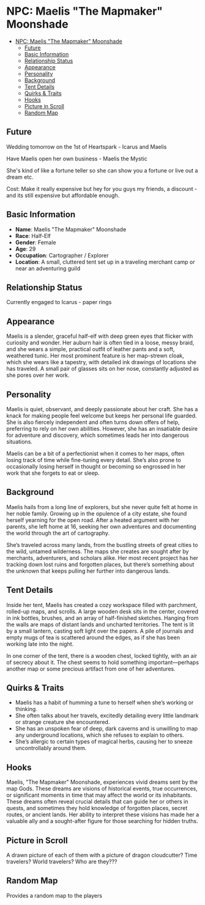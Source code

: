 # NPC: Maelis "The Mapmaker" Moonshade

- [NPC: Maelis "The Mapmaker" Moonshade](#npc-maelis-the-mapmaker-moonshade)
  - [Future](#future)
  - [Basic Information](#basic-information)
  - [Relationship Status](#relationship-status)
  - [Appearance](#appearance)
  - [Personality](#personality)
  - [Background](#background)
  - [Tent Details](#tent-details)
  - [Quirks \& Traits](#quirks--traits)
  - [Hooks](#hooks)
  - [Picture in Scroll](#picture-in-scroll)
  - [Random Map](#random-map)


## Future

Wedding tomorrow on the 1st of Heartspark - Icarus and Maelis

Have Maelis open her own business - Maelis the Mystic 

She's kind of like a fortune teller so she can show you a fortune or live out a dream etc. 

Cost: Make it really expensive but hey for you guys my friends, a discount - and its still expensive but affordable enough.


## Basic Information
- **Name**: Maelis "The Mapmaker" Moonshade
- **Race**: Half-Elf
- **Gender**: Female
- **Age**: 29
- **Occupation**: Cartographer / Explorer
- **Location**: A small, cluttered tent set up in a traveling merchant camp or near an adventuring guild


## Relationship Status

Currently engaged to Icarus - paper rings


## Appearance
Maelis is a slender, graceful half-elf with deep green eyes that flicker with curiosity and wonder. Her auburn hair is often tied in a loose, messy braid, and she wears a simple, practical outfit of leather pants and a soft, weathered tunic. Her most prominent feature is her map-strewn cloak, which she wears like a tapestry, with detailed ink drawings of locations she has traveled. A small pair of glasses sits on her nose, constantly adjusted as she pores over her work.

## Personality
Maelis is quiet, observant, and deeply passionate about her craft. She has a knack for making people feel welcome but keeps her personal life guarded. She is also fiercely independent and often turns down offers of help, preferring to rely on her own abilities. However, she has an insatiable desire for adventure and discovery, which sometimes leads her into dangerous situations.

Maelis can be a bit of a perfectionist when it comes to her maps, often losing track of time while fine-tuning every detail. She’s also prone to occasionally losing herself in thought or becoming so engrossed in her work that she forgets to eat or sleep.

## Background
Maelis hails from a long line of explorers, but she never quite felt at home in her noble family. Growing up in the opulence of a city estate, she found herself yearning for the open road. After a heated argument with her parents, she left home at 16, seeking her own adventures and documenting the world through the art of cartography.

She’s traveled across many lands, from the bustling streets of great cities to the wild, untamed wilderness. The maps she creates are sought after by merchants, adventurers, and scholars alike. Her most recent project has her tracking down lost ruins and forgotten places, but there’s something about the unknown that keeps pulling her further into dangerous lands.

## Tent Details
Inside her tent, Maelis has created a cozy workspace filled with parchment, rolled-up maps, and scrolls. A large wooden desk sits in the center, covered in ink bottles, brushes, and an array of half-finished sketches. Hanging from the walls are maps of distant lands and uncharted territories. The tent is lit by a small lantern, casting soft light over the papers. A pile of journals and empty mugs of tea is scattered around the edges, as if she has been working late into the night.

In one corner of the tent, there is a wooden chest, locked tightly, with an air of secrecy about it. The chest seems to hold something important—perhaps another map or some precious artifact from one of her adventures.

## Quirks & Traits
- Maelis has a habit of humming a tune to herself when she’s working or thinking.
- She often talks about her travels, excitedly detailing every little landmark or strange creature she encountered.
- She has an unspoken fear of deep, dark caverns and is unwilling to map any underground locations, which she refuses to explain to others.
- She’s allergic to certain types of magical herbs, causing her to sneeze uncontrollably around them.

## Hooks

Maelis, "The Mapmaker" Moonshade, experiences vivid dreams sent by the map Gods. These dreams are visions of historical events, true occurrences, or significant moments in time that may affect the world or its inhabitants. These dreams often reveal crucial details that can guide her or others in quests, and sometimes they hold knowledge of forgotten places, secret routes, or ancient lands. Her ability to interpret these visions has made her a valuable ally and a sought-after figure for those searching for hidden truths.


## Picture in Scroll

A drawn picture of each of them with a picture of dragon cloudcutter?
Time travelers?
World travelers?
Who are they???

## Random Map

Provides a random map to the players

